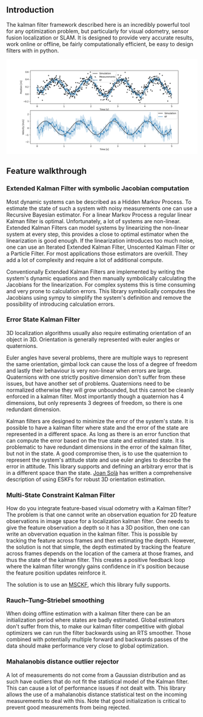 ## Introduction
The kalman filter framework described here is an incredibly powerful tool for any optimization problem,
but particularly for visual odometry, sensor fusion localization or SLAM. It is designed to provide very
accurate results, work online or offline, be fairly computationally efficient, be easy to design filters with in
python.

![](examples/kinematic_kf.png)


## Feature walkthrough

### Extended Kalman Filter with symbolic Jacobian computation
Most dynamic systems can be described as a Hidden Markov Process. To estimate the state of such a system with noisy
measurements one can use a Recursive Bayesian estimator. For a linear Markov Process a regular linear Kalman filter is optimal.
Unfortunately, a lot of systems are non-linear. Extended Kalman Filters can model systems by linearizing the non-linear
system at every step, this provides a close to optimal estimator when the linearization is good enough. If the linearization
introduces too much noise, one can use an Iterated Extended Kalman Filter, Unscented Kalman Filter or a Particle Filter. For
most applications those estimators are overkill. They add a lot of complexity and require a lot of additional compute.

Conventionally Extended Kalman Filters are implemented by writing the system's dynamic equations and then manually symbolically
calculating the Jacobians for the linearization. For complex systems this is time consuming and very prone to calculation errors.
This library symbolically computes the Jacobians using sympy to simplify the system's definition and remove the possibility of introducing calculation errors.

### Error State Kalman Filter
3D localization algorithms usually also require estimating orientation of an object in 3D. Orientation is generally represented
with euler angles or quaternions.

Euler angles have several problems, there are multiple ways to represent the same orientation,
gimbal lock can cause the loss of a degree of freedom and lastly their behaviour is very non-linear when errors are large.
Quaternions with one strictly positive dimension don't suffer from these issues, but have another set of problems.
Quaternions need to be normalized otherwise they will grow unbounded, but this cannot be cleanly enforced in a kalman filter.
Most importantly though a quaternion has 4 dimensions, but only represents 3 degrees of freedom, so there is one redundant dimension.

Kalman filters are designed to minimize the error of the system's state. It is possible to have a kalman filter where state and the error of the state are represented in a different space. As long as there is an error function that can compute the error based on the true state and estimated state. It is problematic to have redundant dimensions in the error of the kalman filter, but not in the state. A good compromise then, is to use the quaternion to represent the system's attitude state and use euler angles to describe the error in attitude. This library supports and defining an arbitrary error that is in  a different space than the state. [Joan Solà](https://arxiv.org/abs/1711.02508) has written a comprehensive description of using ESKFs for robust 3D orientation estimation.

### Multi-State Constraint Kalman Filter
How do you integrate feature-based visual odometry with a Kalman filter? The problem is that one cannot write an observation equation for 2D feature observations in image space for a localization kalman filter. One needs to give the feature observation a depth so it has a 3D position, then one can write an obvervation equation in the kalman filter. This is possible by tracking the feature across frames and then estimating the depth. However, the solution is not that simple, the depth estimated by tracking the feature across frames depends on the location of the camera at those frames, and thus the state of the kalman filter. This creates a positive feedback loop where the kalman filter wrongly gains confidence in it's position because the feature position updates reinforce it.

The solution is to use an [MSCKF](http://citeseerx.ist.psu.edu/viewdoc/download?doi=10.1.1.437.1085&rep=rep1&type=pdf), which this library fully supports.

### Rauch–Tung–Striebel smoothing
When doing offline estimation with a kalman filter there can be an initialization period where states are badly estimated.
Global estimators don't suffer from this, to make our kalman filter competitive with global optimizers we can run the filter
backwards using an RTS smoother. Those combined with potentially multiple forward and backwards passes of the data should make
performance very close to global optimization.

### Mahalanobis distance outlier rejector
A lot of measurements do not come from a Gaussian distribution and as such have outliers that do not fit the statistical model
of the Kalman filter. This can cause a lot of performance issues if not dealt with. This library allows the use of a mahalanobis
distance statistical test on the incoming measurements to deal with this. Note that good initialization is critical to prevent
good measurements from being rejected.
